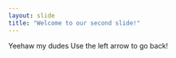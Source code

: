 ```yaml
---
layout: slide
title: "Welcome to our second slide!"
---
```

Yeehaw my dudes
Use the left arrow to go back!
